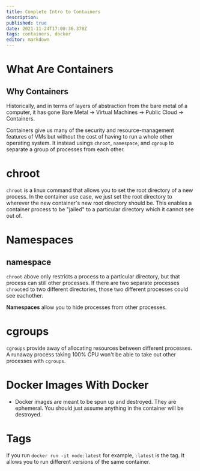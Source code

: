 ```yaml
---
title: Complete Intro to Containers
description: 
published: true
date: 2021-11-24T17:00:36.370Z
tags: containers, docker
editor: markdown
---
```


# What Are Containers
## Why Containers
Historically, and in terms of layers of abstraction from the bare metal of a computer, it has gone
Bare Metal -> Virtual Machines -> Public Cloud -> Containers. 

Containers give us many of the security and resource-management features of VMs but without the cost of having to run a whole other operating system. It instead usings `chroot`, `namespace`, and `cgroup` to separate a group of processes from each other.

# chroot
`chroot` is a linux command that allows you to set the root directory of a new process. In the container use case, we just set the root directory to wherever the new container's new root directory should be. This enables a container process to be "jailed" to a particular directory which it cannot see out of. 

# Namespaces
## namespace
`chroot` above only restricts a process to a particular directory, but that process can still other processes. If there are two separate processes `chroot`ed to two different directories, those two different processes could see eachother. 

**Namespaces** allow you to hide processes from other processes.

# cgroups
`cgroups` provide away of allocating resources between different processes. A runaway process taking 100% CPU won't be able to take out other processes with `cgroups`.

# Docker Images With Docker
* Docker images are meant to be spun up and destroyed. They are ephemeral. You should just assume anything in the container will be destroyed.

# Tags
If you run `docker run -it node:latest` for example, `:latest` is the tag. It allows you to run different versions of the same container.